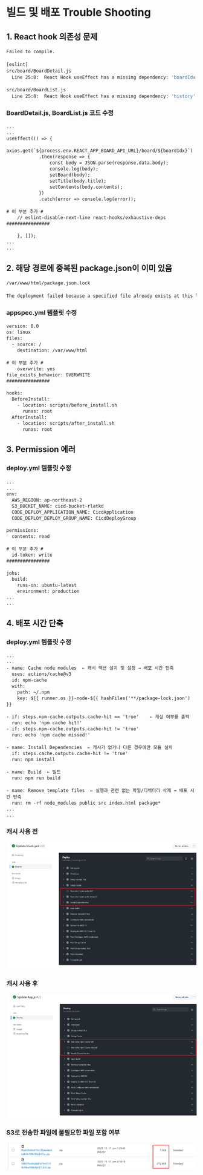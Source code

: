# 빌드 및 배포 Trouble Shooting

## 1. React hook 의존성 문제

```bash
Failed to compile.

[eslint]
src/board/BoardDetail.js
  Line 25:8:  React Hook useEffect has a missing dependency: 'boardIdx'. Either include it or remove the dependency array  react-hooks/exhaustive-deps

src/board/BoardList.js
  Line 25:8:  React Hook useEffect has a missing dependency: 'history'. Either include it or remove the dependency array  react-hooks/exhaustive-deps
```

### BoardDetail.js, BoardList.js 코드 수정

```
...
...
useEffect(() => {
        axios.get(`${process.env.REACT_APP_BOARD_API_URL}/board/${boardIdx}`)
            .then(response => {
                const body = JSON.parse(response.data.body);
                console.log(body);
                setBoard(body);
                setTitle(body.title);
                setContents(body.contents);
            })
            .catch(error => console.log(error));

# 이 부분 추가 #
    // eslint-disable-next-line react-hooks/exhaustive-deps
################

    }, []);
...
...
```

## 2. 해당 경로에 중복된 package.json이 이미 있음

```bash
/var/www/html/package.json.lock

The deployment failed because a specified file already exists at this location
```

### appspec.yml 템플릿 수정

```
version: 0.0
os: linux
files:
  - source: /
    destination: /var/www/html

# 이 부분 추가 #
    overwrite: yes
file_exists_behavior: OVERWRITE
################

hooks:
  BeforeInstall:
    - location: scripts/before_install.sh
      runas: root
  AfterInstall:
    - location: scripts/after_install.sh
      runas: root
```

## 3. Permission 에러

### deploy.yml 템플릿 수정

```
...
...
env:
  AWS_REGION: ap-northeast-2
  S3_BUCKET_NAME: cicd-bucket-rlatkd
  CODE_DEPLOY_APPLICATION_NAME: CicdApplication
  CODE_DEPLOY_DEPLOY_GROUP_NAME: CicdDeployGroup

permissions:
  contents: read

# 이 부분 추가 #
  id-token: write
################

jobs:
  build:
    runs-on: ubuntu-latest
    environment: production
...
...
```

## 4. 배포 시간 단축

### deploy.yml 템플릿 수정

```
...
...
- name: Cache node modules  ⇐ 캐시 액션 설치 및 설정 → 배포 시간 단축
  uses: actions/cache@v3
  id: npm-cache
  with:
    path: ~/.npm
    key: ${{ runner.os }}-node-${{ hashFiles('**/package-lock.json') }}

- if: steps.npm-cache.outputs.cache-hit == 'true'	 ⇐ 캐싱 여부를 출력
  run: echo 'npm cache hit!'
- if: steps.npm-cache.outputs.cache-hit != 'true'
  run: echo 'npm cache missed!'

- name: Install Dependencies  ⇐ 캐시가 없거나 다른 경우에만 모듈 설치
  if: steps.cache.outputs.cache-hit != 'true'
  run: npm install

- name: Build  ⇐ 빌드
  run: npm run build

- name: Remove template files  ⇐ 실행과 관련 없는 파일/디렉터리 삭제 → 배포 시간 단축
  run: rm -rf node_modules public src index.html package*
...
...
```

### 캐시 사용 전

<img src='https://github.com/rlatkd/CICD/blob/main/assets/beforeCache.jpg'>

### 캐시 사용 후

<img src='https://github.com/rlatkd/CICD/blob/main/assets/afterCache.jpg'>

### S3로 전송한 파일에 불필요한 파일 포함 여부

<img src='https://github.com/rlatkd/CICD/blob/main/assets/bucket.jpg'>
